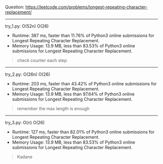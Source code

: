 Question: https://leetcode.com/problems/longest-repeating-character-replacement/

---

try_1.py: O(52n) O(26)

* Runtime: 387 ms, faster than 11.76% of Python3 online submissions for Longest Repeating Character Replacement.
* Memory Usage: 13.9 MB, less than 83.53% of Python3 online submissions for Longest Repeating Character Replacement.

> check counter each step

---

try_2.py: O(26n) O(26)

* Runtime: 203 ms, faster than 43.42% of Python3 online submissions for Longest Repeating Character Replacement.
* Memory Usage: 13.9 MB, less than 97.64% of Python3 online submissions for Longest Repeating Character Replacement.

> remember the max length is enough

---

try_3.py: O(n) O(26)

* Runtime: 127 ms, faster than 82.01% of Python3 online submissions for Longest Repeating Character Replacement.
* Memory Usage: 13.9 MB, less than 83.53% of Python3 online submissions for Longest Repeating Character Replacement.

> Kadane